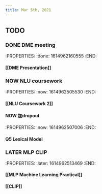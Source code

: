 ```yaml
---
title: Mar 5th, 2021
---
```


## TODO
### DONE DME meeting
:PROPERTIES:
:done: 1614962160555
:END:
#### [[DME Presentation]]
### NOW NLU coursework
:PROPERTIES:
:now: 1614962505530
:END:
#### [[NLU Coursework 2]]
#### NOW 加dropout
:PROPERTIES:
:now: 1614962507006
:END:
#### Q5 Lexical Model
### LATER MLP CLIP
:PROPERTIES:
:later: 1614962513469
:END:
#### [[MLP Machine Learning Practical]]
#### [[CLIP]]
###
###
